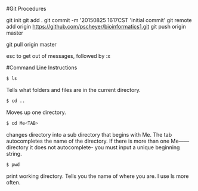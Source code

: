 #Git Procedures

git init
git add .
git commit -m '20150825 1617CST 'initial commit'
git remote add origin https://github.com/pscheyer/bioinformatics1.git
git push origin master


git pull origin master

esc to get out of messages, followed by :x


#Command Line Instructions
```bash
$ ls
```
Tells what folders and files are in the current directory.


```bash
$ cd ..
```
Moves up one directory.

```bash
$ cd Me<TAB>
```
changes directory into a sub directory that begins with Me. The tab autocompletes the name of the directory. If there is more than one Me—— directory it does not autocomplete- you must input a unique beginning string.


```bash
$ pwd
```
print working directory. Tells you the name of where you are. I use ls more often.